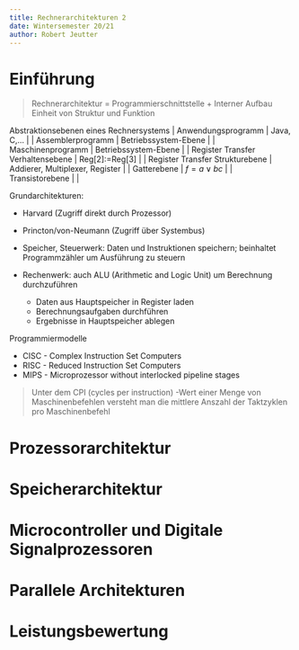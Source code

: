 ```yaml
---
title: Rechnerarchitekturen 2
date: Wintersemester 20/21
author: Robert Jeutter
---
```


# Einführung
> Rechnerarchitektur = Programmierschnittstelle + Interner Aufbau
> Einheit von Struktur und Funktion

Abstraktionsebenen eines Rechnersystems
| Anwendungsprogramm | Java, C,... |
| Assemblerprogramm | Betriebssystem-Ebene |
| Maschinenprogramm | Betriebssystem-Ebene |
| Register Transfer Verhaltensebene | Reg[2]:=Reg[3] |
| Register Transfer Strukturebene | Addierer, Multiplexer, Register |
| Gatterebene | $f=a\vee bc$ |
| Transistorebene |  |

Grundarchitekturen:
- Harvard (Zugriff direkt durch Prozessor)
- Princton/von-Neumann (Zugriff über Systembus)

- Speicher, Steuerwerk: Daten und Instruktionen speichern; beinhaltet Programmzähler um Ausführung zu steuern
- Rechenwerk: auch ALU (Arithmetic and Logic Unit) um Berechnung durchzuführen
    - Daten aus Hauptspeicher in Register laden
    - Berechnungsaufgaben durchführen
    - Ergebnisse in Hauptspeicher ablegen

Programmiermodelle
- CISC - Complex Instruction Set Computers
- RISC - Reduced Instruction Set Computers
- MIPS - Microprozessor without interlocked pipeline stages

> Unter dem CPI (cycles per instruction) -Wert einer Menge von Maschinenbefehlen versteht man die mittlere Anszahl der Taktzyklen pro Maschinenbefehl


# Prozessorarchitektur


# Speicherarchitektur


# Microcontroller und Digitale Signalprozessoren


# Parallele Architekturen


# Leistungsbewertung
